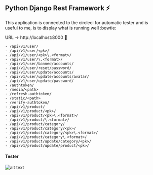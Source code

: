 ## Python Django Rest Framework :zap:

This application is connected to the circleci for automatic tester and is useful to me, is to display what is running well :bowtie:

URL -> http://localhost:8000 :tulip:

```
- /api/v1/user/
- /api/v1/user/<pk>/
- /api/v1/user/<pk>\.<format>/
- /api/v1/user/\.<format>/
- /api/v1/user/banned/accounts/
- /api/v1/user/reset/password/
- /api/v1/user/update/accounts/
- /api/v1/user/update/accounts/avatar/
- /api/v1/user/update/password/
- /authtoken/
- /media/<path>
- /refresh-authtoken/
- /static/<path>
- /verify-authtoken/
- /api/v1/product/
- /api/v1/product/<pk>/
- /api/v1/product/<pk>\.<format>/
- /api/v1/product/\.<format>/
- /api/v1/product/category/
- /api/v1/product/category/<pk>/
- /api/v1/product/category/<pk>\.<format>/
- /api/v1/product/category\.<format>/
- /api/v1/product/update/category/<pk>/
- /api/v1/product/update/product/<pk>/
```

#### Tester

![alt text](https://scontent.fcgk7-1.fna.fbcdn.net/v/t1.6435-9/175977946_1390255401307877_3498577087562169360_n.jpg?_nc_cat=106&ccb=1-3&_nc_sid=730e14&_nc_eui2=AeE_URB60tsKMApCBLOGwdHsr-6TP5CWMrSv7pM_kJYytMuthN4XSHoPxcKQWrvdfUM5xN30e1xnZ2ADh2_YnIm5&_nc_ohc=F-yUfixLXLYAX-bhtDw&_nc_ht=scontent.fcgk7-1.fna&oh=0d873e43a9faacc44c22f102c4716f6a&oe=60A299B1)
